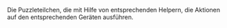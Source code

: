 Die Puzzleteilchen, die mit Hilfe von entsprechenden Helpern, die Aktionen auf den entsprechenden Geräten ausführen.
